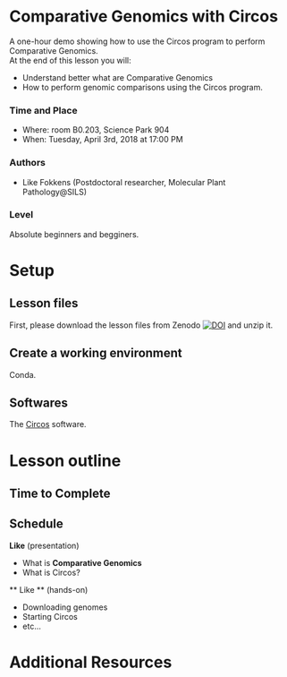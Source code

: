 # Comparative Genomics with Circos
A one-hour demo showing how to use the Circos program to perform Comparative Genomics.  
At the end of this lesson you will:
- Understand better what are Comparative Genomics
- How to perform genomic comparisons using the Circos program.

### Time and Place
- Where: room B0.203, Science Park 904  
- When:  Tuesday, April 3rd, 2018 at 17:00 PM

### Authors
- Like Fokkens (Postdoctoral researcher, Molecular Plant Pathology@SILS)

### Level
Absolute beginners and begginers.  

# Setup
## Lesson files
First, please download the lesson files from Zenodo [![DOI](https://zenodo.org/badge/DOI/10.5281/zenodo.1201035.svg)](https://doi.org/10.5281/zenodo.1201035) and unzip it.

## Create a working environment 
Conda. 

## Softwares
The [Circos](http://circos.ca/software/) software.

# Lesson outline
## Time to Complete

## Schedule
**Like** (presentation)  
- What is **Comparative Genomics**
- What is Circos?

** Like ** (hands-on)
- Downloading genomes
- Starting Circos
- etc...

# Additional Resources 
